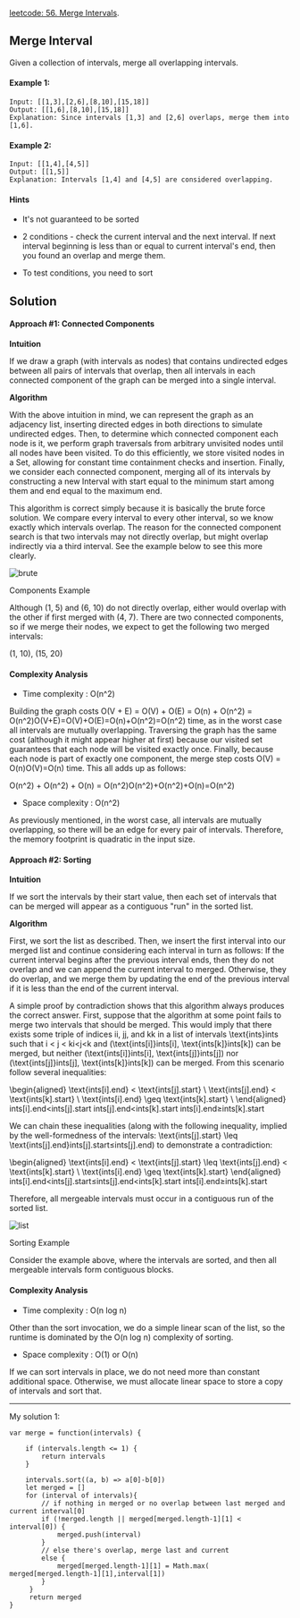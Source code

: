 [leetcode: 56. Merge Intervals](https://leetcode.com/problems/merge-intervals/).

## Merge Interval
Given a collection of intervals, merge all overlapping intervals.

#### Example 1:
```
Input: [[1,3],[2,6],[8,10],[15,18]]
Output: [[1,6],[8,10],[15,18]]
Explanation: Since intervals [1,3] and [2,6] overlaps, merge them into [1,6].
```
#### Example 2:
```
Input: [[1,4],[4,5]]
Output: [[1,5]]
Explanation: Intervals [1,4] and [4,5] are considered overlapping.
```

#### Hints
* It's not guaranteed to be sorted

* 2 conditions - check the current interval and the next interval. If next interval beginning is less than or equal to current interval's end, then you found an overlap and merge them.

* To test conditions, you need to sort

## Solution

#### Approach #1: Connected Components

<strong>Intuition</strong>

If we draw a graph (with intervals as nodes) that contains undirected edges between all pairs of intervals that overlap, then all intervals in each connected component of the graph can be merged into a single interval.

<strong>Algorithm</strong>

With the above intuition in mind, we can represent the graph as an adjacency list, inserting directed edges in both directions to simulate undirected edges. Then, to determine which connected component each node is it, we perform graph traversals from arbitrary unvisited nodes until all nodes have been visited. To do this efficiently, we store visited nodes in a Set, allowing for constant time containment checks and insertion. Finally, we consider each connected component, merging all of its intervals by constructing a new Interval with start equal to the minimum start among them and end equal to the maximum end.

This algorithm is correct simply because it is basically the brute force solution. We compare every interval to every other interval, so we know exactly which intervals overlap. The reason for the connected component search is that two intervals may not directly overlap, but might overlap indirectly via a third interval. See the example below to see this more clearly.

![brute](https://leetcode.com/problems/merge-intervals/Figures/56/component.png)

Components Example

Although (1, 5) and (6, 10) do not directly overlap, either would overlap with the other if first merged with (4, 7). There are two connected components, so if we merge their nodes, we expect to get the following two merged intervals:

(1, 10), (15, 20)

#### Complexity Analysis

* Time complexity : O(n^2)

Building the graph costs O(V + E) = O(V) + O(E) = O(n) + O(n^2) = O(n^2)O(V+E)=O(V)+O(E)=O(n)+O(n^2)=O(n^2)
time, as in the worst case all intervals are mutually overlapping. Traversing the graph has the same cost (although it might appear higher at first) because our visited set guarantees that each node will be visited exactly once. Finally, because each node is part of exactly one component, the merge step costs O(V) = O(n)O(V)=O(n) time. This all adds up as follows:

O(n^2) + O(n^2) + O(n) = O(n^2)O(n^2)+O(n^2)+O(n)=O(n^2)

* Space complexity : O(n^2)

As previously mentioned, in the worst case, all intervals are mutually overlapping, so there will be an edge for every pair of intervals. Therefore, the memory footprint is quadratic in the input size.

#### Approach #2: Sorting

<strong>Intuition</strong>

If we sort the intervals by their start value, then each set of intervals that can be merged will appear as a contiguous "run" in the sorted list.

<strong>Algorithm</strong>

First, we sort the list as described. Then, we insert the first interval into our merged list and continue considering each interval in turn as follows: If the current interval begins after the previous interval ends, then they do not overlap and we can append the current interval to merged. Otherwise, they do overlap, and we merge them by updating the end of the previous interval if it is less than the end of the current interval.

A simple proof by contradiction shows that this algorithm always produces the correct answer. First, suppose that the algorithm at some point fails to merge two intervals that should be merged. This would imply that there exists some triple of indices ii, jj, and kk in a list of intervals \text{ints}ints such that i < j < ki<j<k and (\text{ints[i]}ints[i], \text{ints[k]}ints[k]) can be merged, but neither (\text{ints[i]}ints[i], \text{ints[j]}ints[j]) nor (\text{ints[j]}ints[j], \text{ints[k]}ints[k]) can be merged. From this scenario follow several inequalities:

\begin{aligned} \text{ints[i].end} < \text{ints[j].start} \\ \text{ints[j].end} < \text{ints[k].start} \\ \text{ints[i].end} \geq \text{ints[k].start} \\ \end{aligned}
ints[i].end<ints[j].start
ints[j].end<ints[k].start
ints[i].end≥ints[k].start
​


We can chain these inequalities (along with the following inequality, implied by the well-formedness of the intervals: \text{ints[j].start} \leq \text{ints[j].end}ints[j].start≤ints[j].end) to demonstrate a contradiction:

\begin{aligned} \text{ints[i].end} < \text{ints[j].start} \leq \text{ints[j].end} < \text{ints[k].start} \\ \text{ints[i].end} \geq \text{ints[k].start} \end{aligned}
ints[i].end<ints[j].start≤ints[j].end<ints[k].start
ints[i].end≥ints[k].start
​


Therefore, all mergeable intervals must occur in a contiguous run of the sorted list.

![list](https://leetcode.com/problems/merge-intervals/Figures/56/sort.png)

Sorting Example

Consider the example above, where the intervals are sorted, and then all mergeable intervals form contiguous blocks.



#### Complexity Analysis

* Time complexity : O(n log n)

Other than the sort invocation, we do a simple linear scan of the list, so the runtime is dominated by the O(n log n) complexity of sorting.

* Space complexity : O(1) or O(n)

If we can sort intervals in place, we do not need more than constant additional space. Otherwise, we must allocate linear space to store a copy of intervals and sort that.

**************

My solution 1:
```
var merge = function(intervals) {

    if (intervals.length <= 1) {
        return intervals
    }

    intervals.sort((a, b) => a[0]-b[0])
    let merged = []
    for (interval of intervals){
        // if nothing in merged or no overlap between last merged and current interval[0]
        if (!merged.length || merged[merged.length-1][1] < interval[0]) {
            merged.push(interval)
        }
        // else there's overlap, merge last and current
        else {
            merged[merged.length-1][1] = Math.max( merged[merged.length-1][1],interval[1])
        }
     }
     return merged
}
```
